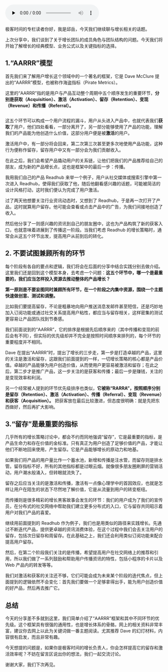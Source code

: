 <audio id="audio" title="11 | 产品增长有哪些业务公式与关键指标？（上）" controls="" preload="none"><source id="mp3" src="https://static001.geekbang.org/resource/audio/f8/bc/f8b78750b55d61ab9049f82047e65abc.mp3"></audio>

极客时间的专栏读者你好，我是邱岳，今天我们继续聊与增长相关的话题。

上次分享中，我们谈到了关于增长团队的成员角色与团队结构的问题。今天我们将开始了解增长的经典模型、业务公式以及关键指标的选择。

## 1.“AARRR”模型

首先我们来了解用户增长这个领域中的一个著名的框架，它是 Dave McClure 提出的“AARRR”模型，也被称作海盗指标（Pirate Metrics）。

这里的“AARRR”指的是用户与产品互动整个周期中五个顺序发生的重要环节，**分别是获取（Acquisition）、激活（Activation）、留存（Retention）、变现（Revenue）和传播（Referral）。**

<img src="https://static001.geekbang.org/resource/image/84/75/84a2256a760cf9e2abdeb493b3f65f75.jpg" alt="">

这五个环节可以构成一个用户流程的漏斗，用户从头进入产品中，也就代表我们**获取**了用户，他们四处看看，一部分离开了，另一部分能够使用了产品的功能，理解我们的产品能为他创造什么价值，这部分用户便是被**激活**的用户。

激活用户中，有一部分将会回来，第二次第三次甚至更多次地使用产品功能，这种行为便称作留存，留存用户中又有一部分会为我们贡献收入。

在此之后，我们会希望产品撬动用户的关系链，让他们把我们的产品推荐给自己的朋友，成为新的产品增长点，这也是框架中的最后一步：传播。

我用我们自己的产品 Readhub 来举一个例子，用户从社交媒体或搜索引擎中第一次进入 Readhub，使得我们获取了他，随后他翻看感兴趣的话题，可能被简洁的设计风格打动，这时我们便认为完成了用户激活。

过了两天他想要关注行业资讯动态时，又想到了 Readhub，于是再一次打开了产品，这时就算用户留存。他可能会查看或点击产品中的广告，为我们间接地创造了收入。

然后他分享了一则感兴趣的资讯到自己的朋友圈中，这也为产品构筑了新的获客入口，也就意味着进展到了传播这一阶段。当我们考虑 Readhub 的增长策略时，通常会从这五个环节出发，提高用户从前到后的转化。

## 2. 不要试图兼顾所有的环节

每个阶段有各自的要点和逻辑，我们将会在后面的分享中结合实践分别去做介绍。这里我们还是回到这个模型本身，去考虑一个问题：**这五个环节中，哪一个是最重要的，我们应当怎样投入资源去推动整体的产品增长？**

**第一原则是不要妄图同时兼顾所有环节，在一个阶段之内集中资源，围绕一个主题快速做创意、测试和调整。**

比如我们要提高留存，不论是粗暴地向用户推送消息发邮件甚至短信，还是巧妙地加入订阅功能或通过社交关系提高用户粘性，都应当与留存相关，这样密集的测试更容易让产品团队找到节奏感。

我们前面说到的“AARRR”，它的排序是根据先后顺序来的（其中传播和变现的前后会有不同），但实际的优先级却并不完全是按照时间顺序来排列的，每个环节的重要程度并不相同。

Dave 在提出“AARRR”时，提出了增长的三步走，第一步是打造卓越的产品，这里的关注是激活和留存，这跟我们前面提到的一样，一切增长策略的核心都是产品价值。卓越的产品能够为用户创造价值，从而使用户更容易被激活和留存；在此之后，第二步才是推广产品，这一步关注的是获客和传播；最后一步是赚钱，关注的是变现效率和利润。

另一个经常被人提到的环节优先级排序也类似，**它被称“RARRA”，按照顺序分别是留存（Retention）、激活（Activation）、传播（Referral）、变现（Revenue）和获客（Acquisition）。** 把获客放在最后比较激进，但态度很明确：就是先把东西做好，然后再扩大影响。

## 3.“留存”是最重要的指标

几乎所有的增长策略讨论中，都会不约而同地强调“留存”，它是最重要的指标，是产品生命力和存在价值的金标准。只有真正为用户创造了足够价值的产品，才能让他们不断地回来使用，产生留存。它是产品能够增长的原动力和地基。

如果我们将产品的用户量比作一个蓄水池，新增和传播是注水管，而留存则是排水管。留存指标不好，所有的其他指标都是过眼云烟。就像很多朋友圈刷屏的营销活动，用户潮水般涌入，但转眼就流失了。

留存之后应当关注的是激活和传播，激活有一点像心理学中的首因效应，也就是怎样让用户在陌生的状态下尽然地了解价值，它是从流量到用户的转变枢纽。

而传播则是很多精彩的增长黑客故事会发生的环节：我们的用户成为了我们的宣传员，在分布式的社交网络中帮助我们建立更多分布式的入口，它与留存共同昭示着用户对我们产品的喜爱。

继续用前面提到的 Readhub 作为例子，我们也是用类似的路径来实践增长。先通过不断迭代产品，提供更卓越的资讯消费体验，在这个过程中我们会去关注用户的留存，包括次日留存和周留存。在此基础之上，我们还会利用类似订阅功能来配合提高用户留存。

然后，在第二个阶段我们关注的是传播，希望提高用户在社交网络上的推荐和引用，所以我们做了一系列鼓励和帮助用户传播资讯的特性，包括小程序的卡片以及 Web 产品内的转发等等。

我们对激活和获客的关注还不够，它们可能会成为未来某个阶段的迭代焦点，但上面提到的逻辑依然不会变化：首先我们要做一个足够拿得出手，能为用户创造价值的好产品，然后再去推广它。

## 总结

今天的分享差不多就到这里，我们简单介绍了“AARRR”框架和其中不同环节的优先级。这个框架具有很强的通用性，也是增长体系的骨骼，网上的相关资料非常丰富，建议你去网上以此为关键词做一番主题阅读。尤其推荐 Dave 的幻灯材料，内容很有启发，而且非常有趣。

今天想提的问题是，如果你是极客时间的增长负责人，你会怎样提高它的留存和激活效率呢？不妨在留言区说出你的想法，我们一起交流讨论。

谢谢大家，我们下次再见。


